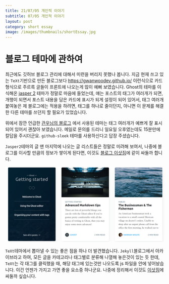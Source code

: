 ```yaml
---
title: 21/07/05 개인적 이야기
subtitle: 07/05 개인적 이야기
layout: post
category: short essay
image: /images/thumbnails/shortEssay.jpg
---
```


# 블로그 테마에 관하여

최근에도 깃허브 블로그 관리에 대해서 미련을 버리지 못했나 봅니다. 지금 현재 쓰고 있는 `TeXt`기반으로 만든 블로그보다 <https://gwanwoodev.github.io/> 이런식으로 카드 형식으로 주르륵 글들이 프론트에 나오는게 많이 예뻐 보였습니다. Ghost의 테마를 이식해온 [jasper 2](https://jekyllt.github.io/jasper2/) 테마가 정말로 마음에 들었는데, 얘는 포스트의 태그가 여러개가 되면, 개행이 되면서 포스트 내용을 담은 카드에 표시가 되게 설정이 되어 있어서, 태그 여러개 붙여놓은 제 블로그에는 적용을 하려면, 태그를 하나로 줄이던지, 아니면 이 문제를 해결한 다른 테마를 쓰던지 할 필요가 있었습니다.

위에서 잠깐 언급한 [관우님의 블로그](https://gwanwoodev.github.io/) 에서 사용된 테마는 태그 여러개가 예쁘게 잘 표시되어 있어서 괜찮아 보였습니다. 메일로 문의를 드리니 일요일 오후였는데도 15분만에 칼답을 주시더군요. `github-sleek` 테마를 사용하신다고 답장 주셨습니다.

`Jasper2`테마의 글 맨 마지막에 나오는 글 리스트들은 정말로 미려해 보여서, 나중에 블로그를 이사할 만큼의 정보가 쌓이게 된다면, 이것도 [블로그 이삿짐](https://kasterra.github.io/2021/07/04/Modulize-theme-dependents.html)에 같이 싸둘까 합니다.

![jasper2 하단 예쁨](/images/personal/jasperMorepost.png)

`TeXt`테마에서 뽑아낼 수 있는 좋은 점을 하나 더 발견했습니다.
`Jekyll`블로그에서 아카이브라고 하여, 모든 글을 카테고리나 태그별로 분류해 나열해 놓은것이 있는 듯 한데, `TeXt`는 각 태그를 클릭했을 때, 해당 태그에 있는것만 나오도록 js 파일을 안에 넣어놨습니다. 이건 언젠가 가지고 가면 좋을 요소중 하나군요. 나중에 정리해서 이것도 [이삿짐](https://kasterra.github.io/2021/07/04/Modulize-theme-dependents.html)에 싸둘까 싶습니다.
